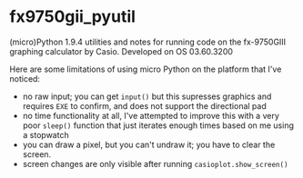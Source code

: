 # fx9750gii_pyutil
(micro)Python 1.9.4 utilities and notes for running code on the fx-9750GIII graphing calculator by Casio.
Developed on OS 03.60.3200

Here are some limitations of using micro Python on the platform that I've noticed:
- no raw input; you can get `input()` but this supresses graphics and requires `EXE` to confirm, and does not support the directional pad
- no time functionality at all, I've attempted to improve this with a very poor `sleep()` function that just iterates enough times based on me using a stopwatch
- you can draw a pixel, but you can't undraw it; you have to clear the screen.
- screen changes are only visible after running `casioplot.show_screen()`
